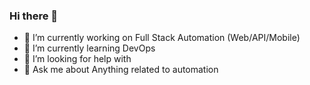 ### Hi there 👋

- 🔭 I’m currently working on Full Stack Automation (Web/API/Mobile)
- 🌱 I’m currently learning DevOps
- 🤔 I’m looking for help with 
- 💬 Ask me about Anything related to automation
